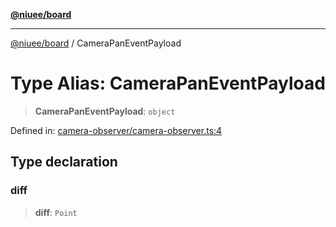[**@niuee/board**](../README.md)

***

[@niuee/board](../globals.md) / CameraPanEventPayload

# Type Alias: CameraPanEventPayload

> **CameraPanEventPayload**: `object`

Defined in: [camera-observer/camera-observer.ts:4](https://github.com/niuee/board/blob/a0a1179721d4f4b943b6a9bc156753ac9737e502/src/camera-observer/camera-observer.ts#L4)

## Type declaration

### diff

> **diff**: `Point`
